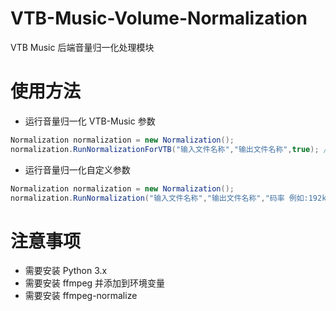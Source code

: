 # VTB-Music-Volume-Normalization
VTB Music 后端音量归一化处理模块
# 使用方法
- 运行音量归一化 VTB-Music 参数
```C#
Normalization normalization = new Normalization();
normalization.RunNormalizationForVTB("输入文件名称","输出文件名称",true); // 第三个参数为是否输出日志
```
- 运行音量归一化自定义参数
```C#
Normalization normalization = new Normalization();
normalization.RunNormalization("输入文件名称","输出文件名称","码率 例如:192k","音量大小 例如:-5dBm",true); // 最后一个参数为是否输出日志
```
# 注意事项
- 需要安装 Python 3.x
- 需要安装 ffmpeg 并添加到环境变量
- 需要安装 ffmpeg-normalize
